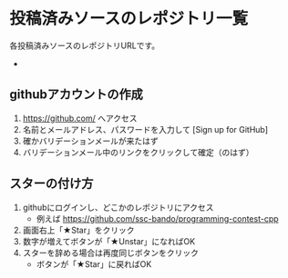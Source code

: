 
# 投稿済みソースのレポジトリ一覧

各投稿済みソースのレポジトリURLです。

*


## githubアカウントの作成

1. https://github.com/ へアクセス
1. 名前とメールアドレス、パスワードを入力して [Sign up for GitHub]
1. 確かバリデーションメールが来たはず
1. バリデーションメール中のリンクをクリックして確定（のはず）


## スターの付け方

1. githubにログインし、どこかのレポジトリにアクセス
   * 例えば https://github.com/ssc-bando/programming-contest-cpp
1. 画面右上「★Star」をクリック
1. 数字が増えてボタンが「★Unstar」になればOK
1. スターを辞める場合は再度同じボタンをクリック
   * ボタンが「★Star」に戻ればOK


